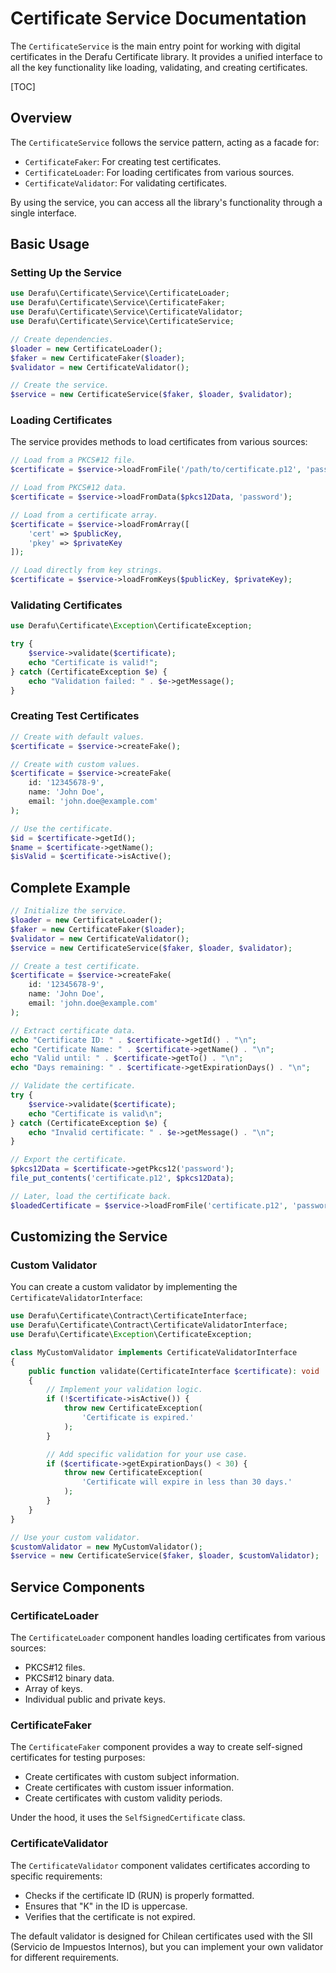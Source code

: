 # Certificate Service Documentation

The `CertificateService` is the main entry point for working with digital certificates in the Derafu Certificate library. It provides a unified interface to all the key functionality like loading, validating, and creating certificates.

[TOC]

## Overview

The `CertificateService` follows the service pattern, acting as a facade for:

- `CertificateFaker`: For creating test certificates.
- `CertificateLoader`: For loading certificates from various sources.
- `CertificateValidator`: For validating certificates.

By using the service, you can access all the library's functionality through a single interface.

## Basic Usage

### Setting Up the Service

```php
use Derafu\Certificate\Service\CertificateLoader;
use Derafu\Certificate\Service\CertificateFaker;
use Derafu\Certificate\Service\CertificateValidator;
use Derafu\Certificate\Service\CertificateService;

// Create dependencies.
$loader = new CertificateLoader();
$faker = new CertificateFaker($loader);
$validator = new CertificateValidator();

// Create the service.
$service = new CertificateService($faker, $loader, $validator);
```

### Loading Certificates

The service provides methods to load certificates from various sources:

```php
// Load from a PKCS#12 file.
$certificate = $service->loadFromFile('/path/to/certificate.p12', 'password');

// Load from PKCS#12 data.
$certificate = $service->loadFromData($pkcs12Data, 'password');

// Load from a certificate array.
$certificate = $service->loadFromArray([
    'cert' => $publicKey,
    'pkey' => $privateKey
]);

// Load directly from key strings.
$certificate = $service->loadFromKeys($publicKey, $privateKey);
```

### Validating Certificates

```php
use Derafu\Certificate\Exception\CertificateException;

try {
    $service->validate($certificate);
    echo "Certificate is valid!";
} catch (CertificateException $e) {
    echo "Validation failed: " . $e->getMessage();
}
```

### Creating Test Certificates

```php
// Create with default values.
$certificate = $service->createFake();

// Create with custom values.
$certificate = $service->createFake(
    id: '12345678-9',
    name: 'John Doe',
    email: 'john.doe@example.com'
);

// Use the certificate.
$id = $certificate->getId();
$name = $certificate->getName();
$isValid = $certificate->isActive();
```

## Complete Example

```php
// Initialize the service.
$loader = new CertificateLoader();
$faker = new CertificateFaker($loader);
$validator = new CertificateValidator();
$service = new CertificateService($faker, $loader, $validator);

// Create a test certificate.
$certificate = $service->createFake(
    id: '12345678-9',
    name: 'John Doe',
    email: 'john.doe@example.com'
);

// Extract certificate data.
echo "Certificate ID: " . $certificate->getId() . "\n";
echo "Certificate Name: " . $certificate->getName() . "\n";
echo "Valid until: " . $certificate->getTo() . "\n";
echo "Days remaining: " . $certificate->getExpirationDays() . "\n";

// Validate the certificate.
try {
    $service->validate($certificate);
    echo "Certificate is valid\n";
} catch (CertificateException $e) {
    echo "Invalid certificate: " . $e->getMessage() . "\n";
}

// Export the certificate.
$pkcs12Data = $certificate->getPkcs12('password');
file_put_contents('certificate.p12', $pkcs12Data);

// Later, load the certificate back.
$loadedCertificate = $service->loadFromFile('certificate.p12', 'password');
```

## Customizing the Service

### Custom Validator

You can create a custom validator by implementing the `CertificateValidatorInterface`:

```php
use Derafu\Certificate\Contract\CertificateInterface;
use Derafu\Certificate\Contract\CertificateValidatorInterface;
use Derafu\Certificate\Exception\CertificateException;

class MyCustomValidator implements CertificateValidatorInterface
{
    public function validate(CertificateInterface $certificate): void
    {
        // Implement your validation logic.
        if (!$certificate->isActive()) {
            throw new CertificateException(
                'Certificate is expired.'
            );
        }

        // Add specific validation for your use case.
        if ($certificate->getExpirationDays() < 30) {
            throw new CertificateException(
                'Certificate will expire in less than 30 days.'
            );
        }
    }
}

// Use your custom validator.
$customValidator = new MyCustomValidator();
$service = new CertificateService($faker, $loader, $customValidator);
```

## Service Components

### CertificateLoader

The `CertificateLoader` component handles loading certificates from various sources:

- PKCS#12 files.
- PKCS#12 binary data.
- Array of keys.
- Individual public and private keys.

### CertificateFaker

The `CertificateFaker` component provides a way to create self-signed certificates for testing purposes:

- Create certificates with custom subject information.
- Create certificates with custom issuer information.
- Create certificates with custom validity periods.

Under the hood, it uses the `SelfSignedCertificate` class.

### CertificateValidator

The `CertificateValidator` component validates certificates according to specific requirements:

- Checks if the certificate ID (RUN) is properly formatted.
- Ensures that "K" in the ID is uppercase.
- Verifies that the certificate is not expired.

The default validator is designed for Chilean certificates used with the SII (Servicio de Impuestos Internos), but you can implement your own validator for different requirements.
